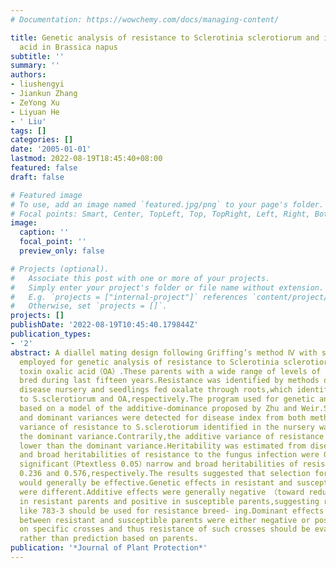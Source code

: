 ```yaml
---
# Documentation: https://wowchemy.com/docs/managing-content/

title: Genetic analysis of resistance to Sclerotinia sclerotiorum and its toxin oxalic
  acid in Brassica napus
subtitle: ''
summary: ''
authors:
- liushengyi
- Jiankun Zhang
- ZeYong Xu
- Liyuan He
- ' Liu'
tags: []
categories: []
date: '2005-01-01'
lastmod: 2022-08-19T18:45:40+08:00
featured: false
draft: false

# Featured image
# To use, add an image named `featured.jpg/png` to your page's folder.
# Focal points: Smart, Center, TopLeft, Top, TopRight, Left, Right, BottomLeft, Bottom, BottomRight.
image:
  caption: ''
  focal_point: ''
  preview_only: false

# Projects (optional).
#   Associate this post with one or more of your projects.
#   Simply enter your project's folder or file name without extension.
#   E.g. `projects = ["internal-project"]` references `content/project/deep-learning/index.md`.
#   Otherwise, set `projects = []`.
projects: []
publishDate: '2022-08-19T10:45:40.179844Z'
publication_types:
- '2'
abstract: A diallel mating design following Griffing’s method Ⅳ with six parents was
  employed for genetic analysis of resistance to Sclerotinia sclerotiorum and its
  toxin oxalic acid（OA）.These parents with a wide range of levels of resistance were
  bred during last fifteen years.Resistance was identified by methods of green- house
  disease nursery and seedlings fed oxalate through roots,which identified resistance
  to S.sclerotiorum and OA,respectively.The program used for genetic analysis was
  based on a model of the additive-dominance proposed by Zhu and Weir.Significant（Ptextless0.01）additive
  and dominant variances were detected for disease index from both methods.The additive
  variance of resistance to S.sclerotiorum identified in the nursery was larger than
  the dominant variance.Contrarily,the additive variance of resistance to toxin was
  lower than the dominant variance.Heritability was estimated from disease index.Significant（Ptextless0.01）narrow
  and broad heritabilities of resistance to the fungus infection were 0.403 and 0.750,respectively,and
  significant（Ptextless 0.05）narrow and broad heritabilities of resistance to OA were
  0.236 and 0.576,respectively.The results suggested that selection for resistance
  would generally be effective.Genetic effects in resistant and susceptible parents
  were different.Additive effects were generally negative （toward reducing disease）
  in resistant parents and positive in susceptible parents,suggesting resistant parents
  like 783-3 should be used for resistance breed- ing.Dominant effects in crosses
  between resistant and susceptible parents were either negative or positive de- pending
  on specific crosses and thus resistance of such crosses should be evaluated by experiments
  rather than prediction based on parents.
publication: '*Journal of Plant Protection*'
---
```

